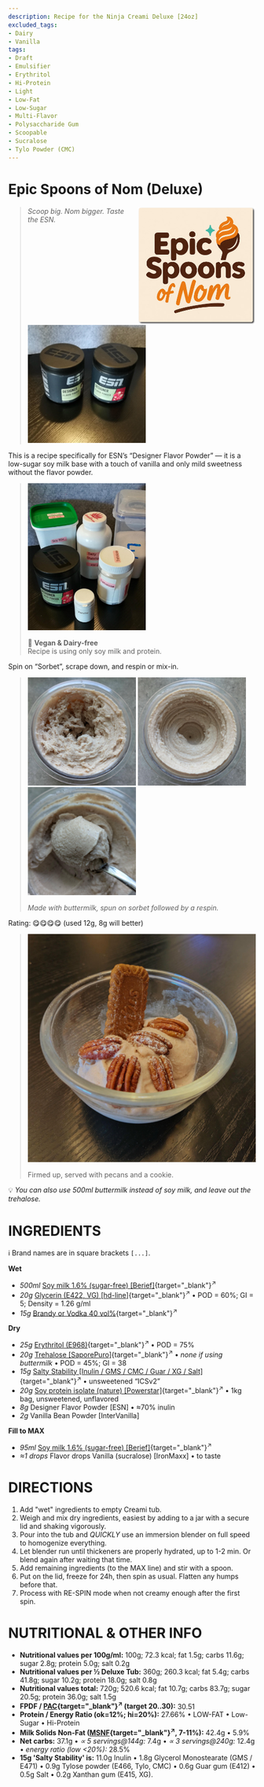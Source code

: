 ```yaml
---
description: Recipe for the Ninja Creami Deluxe [24oz]
excluded_tags:
- Dairy
- Vanilla
tags:
- Draft
- Emulsifier
- Erythritol
- Hi-Protein
- Light
- Low-Fat
- Low-Sugar
- Multi-Flavor
- Polysaccharide Gum
- Scoopable
- Sucralose
- Tylo Powder (CMC)
---
```

# Epic Spoons of Nom (Deluxe)
<img style="float: right; margin-left: 1.5em;" width=240 alt="Logo" src="logo-ESoN.webp" />

> *Scoop big. Nom bigger. Taste the ESN.*
> 
> <img width=240 alt="ESN Flavor Powder" src="ESoN_2025-07-17_1.jpg" class="zoomable" />

This is a recipe specifically for ESN’s “Designer Flavor Powder”
— it is a low-sugar soy milk base with a touch of vanilla and only mild sweetness without the flavor powder.

> <img width=240 alt="Dry Ingredients" src="ESoN_2025-07-17_2.jpg" class="zoomable" />
> 
> 🌿 **Vegan & Dairy-free**<br />Recipe is using only soy milk and protein.

Spin on “Sorbet”, scrape down, and respin or mix-in.

> <img width=220 alt="Spun on Sorbet" src="ESoN_2025-07-18_1.jpg" class="zoomable" />
> <img width=220 alt="After respin" src="ESoN_2025-07-18_2.jpg" class="zoomable" />
> <img width=220 alt="Scooped" src="ESoN_2025-07-18_3.jpg" class="zoomable" />
>
> *Made with buttermilk, spun on sorbet followed by a respin.*

Rating: 😋😋😋😋 (used 12g, 8g will better)

> <img width=480 alt="Scooped" src="ESoN_2025-07-18_4.jpg" class="zoomable" />
>
> Firmed up, served with pecans and a cookie.

💡 *You can also use 500ml buttermilk instead of soy milk, and leave out the trehalose.*

# INGREDIENTS

ℹ️ Brand names are in square brackets `[...]`.

**Wet**

  - _500ml_ [Soy milk 1.6% (sugar-free) \[Berief\]](/ice-creamery/info/ingredients/#soy-milk){target="_blank"}<sup>↗</sup>
  - _20g_ [Glycerin (E422, VG) \[hd-line\]](/ice-creamery/info/ingredients/#vegetable-glycerin-glycerol-vg-e422){target="_blank"}<sup>↗</sup> • POD = 60%; GI = 5; Density = 1.26 g/ml
  - _15g_ [Brandy or Vodka 40 vol%](/ice-creamery/info/ingredients/#alcohol-ethanol){target="_blank"}<sup>↗</sup>

**Dry**

  - _25g_ [Erythritol (E968)](/ice-creamery/info/ingredients/#erythritol-e968){target="_blank"}<sup>↗</sup> • POD = 75%
  - _20g_ [Trehalose \[SaporePuro\]](/ice-creamery/info/ingredients/#trehalose-e965){target="_blank"}<sup>↗</sup> • *none if using buttermilk* • POD = 45%; GI = 38
  - _15g_ [Salty Stability \[Inulin / GMS / CMC / Guar / XG / Salt\]](/ice-creamery/S/Salty%20Stability/){target="_blank"}<sup>↗</sup> • unsweetened “ICSv2”
  - _20g_ [Soy protein isolate (nature) \[Powerstar\]](/ice-creamery/info/ingredients/#soy-protein-isolate){target="_blank"}<sup>↗</sup> • 1kg bag, unsweetened, unflavored
  - _8g_ Designer Flavor Powder [ESN] • ≈70% inulin
  - _2g_ Vanilla Bean Powder [InterVanilla]

**Fill to MAX**

  - _95ml_ [Soy milk 1.6% (sugar-free) \[Berief\]](/ice-creamery/info/ingredients/#soy-milk){target="_blank"}<sup>↗</sup>
  - _≈1 drops_ Flavor drops Vanilla (sucralose) [IronMaxx] • to taste

# DIRECTIONS

 1. Add "wet" ingredients to empty Creami tub.
 1. Weigh and mix dry ingredients, easiest by adding to a jar with a secure lid and shaking vigorously.
 1. Pour into the tub and *QUICKLY* use an immersion blender on full speed to homogenize everything.
 1. Let blender run until thickeners are properly hydrated, up to 1-2 min. Or blend again after waiting that time.
 1. Add remaining ingredients (to the MAX line) and stir with a spoon.
 1. Put on the lid, freeze for 24h, then spin as usual. Flatten any humps before that.
 1. Process with RE-SPIN mode when not creamy enough after the first spin.

# NUTRITIONAL & OTHER INFO
- **Nutritional values per 100g/ml:** 100g; 72.3 kcal; fat 1.5g; carbs 11.6g; sugar 2.8g; protein 5.0g; salt 0.2g
- **Nutritional values per ½ Deluxe Tub:** 360g; 260.3 kcal; fat 5.4g; carbs 41.8g; sugar 10.2g; protein 18.0g; salt 0.8g
- **Nutritional values total:** 720g; 520.6 kcal; fat 10.7g; carbs 83.7g; sugar 20.5g; protein 36.0g; salt 1.5g
- **FPDF / [PAC](/ice-creamery/info/glossary/#potere-anti-congelante-pac){target="_blank"}<sup>↗</sup> (target 20..30):** 30.51
- **Protein / Energy Ratio (ok=12%; hi=20%):** 27.66% • LOW-FAT • Low-Sugar • Hi-Protein
- **Milk Solids Non-Fat ([MSNF](/ice-creamery/info/glossary/#milk-solids-not-fat-msnf){target="_blank"}<sup>↗</sup>, 7-11%):** 42.4g • 5.9%
- **Net carbs:** 37.1g • *∝ 5 servings@144g:* 7.4g • *∝ 3 servings@240g:* 12.4g • *energy ratio (low <20%):* 28.5%
- **15g 'Salty Stability' is:** 11.0g Inulin • 1.8g Glycerol Monostearate (GMS / E471) • 0.9g Tylose powder (E466, Tylo, CMC) • 0.6g Guar gum (E412) • 0.5g Salt • 0.2g Xanthan gum (E415, XG).
